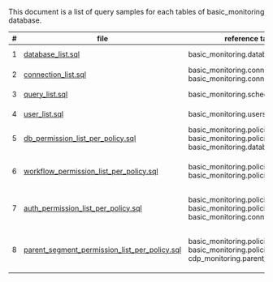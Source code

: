 This document is a list of query samples for each tables of basic_monitoring database.

| # | file | reference table | description | result |
|----|----|----|----|----|
| 1 | [database_list.sql](database_list.sql) | basic_monitoring.databases | extract a list of Databases | ![](images/1.png)|
| 2 | [connection_list.sql](connection_list.sql)| basic_monitoring.connections <br> basic_monitoring.connections_details| extract a list of Authentications | ![](images/2.png) |
| 3 | [query_list.sql](query_list.sql) | basic_monitoring.schedules | extract a list of Saved Queries | ![](images/3.png) |
| 4 | [user_list.sql](user_list.sql) | basic_monitoring.users | extract a list of Users | ![](images/4.png) |
| 5 | [db_permission_list_per_policy.sql](db_permission_list_per_policy.sql) | basic_monitoring.policies <br> basic_monitoring.policies_detail <br> basic_monitoring.databases| extract a list of db permission per policy | ![](images/5.png) |
| 6 | [workflow_permission_list_per_policy.sql](workflow_permission_list_per_policy.sql) | basic_monitoring.policies <br> basic_monitoring.policies_detail | extract a list of workflow permission per policy | ![](images/6.png) |
| 7 | [auth_permission_list_per_policy.sql](auth_permission_list_per_policy.sql) | basic_monitoring.policies <br> basic_monitoring.policies_detail <br> basic_monitoring.connections_details | extract a list of auth permission per policy | ![](images/7.png) |
| 8 | [parent_segment_permission_list_per_policy.sql](parent_segment_permission_list_per_policy.sql) | basic_monitoring.policies <br>basic_monitoring.policies_detail <br> cdp_monitoring.parent_segments| extract a list of parent segment permissionper policy | ![](images/8.png) | 